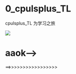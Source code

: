 # 0_cpulsplus_TL

cpulsplus_TL 为学习之旅

![](http://doc.feijianshen.com/uploads/201810/cplusplussz/attach_1560974ff5ce3699.png)

# aaok-->
==>>>>>>>>>>>>>>>>>